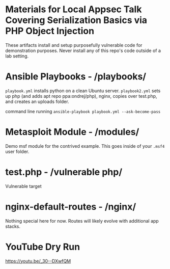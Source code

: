 # Materials for Local Appsec Talk Covering Serialization Basics via PHP Object Injection
These artifacts install and setup purposefully vulnerable code for demonstration purposes.  Never install any of this repo's code outside of a lab setting.

# Ansible Playbooks - /playbooks/
`playbook.yml` installs python on a clean Ubuntu server.
`playbook2.yml` sets up php (and adds apt repo ppa:ondrej/php), nginx, copies over test.php, and creates an uploads folder.

command line running `ansible-playbook playbook.yml --ask-become-pass`

# Metasploit Module - /modules/
Demo msf module for the contrived example.  This goes inside of your `.msf4` user folder.

# test.php - /vulnerable php/
Vulnerable target

# nginx-default-routes - /nginx/
Nothing special here for now.  Routes will likely evolve with additional app stacks.

# YouTube Dry Run
https://youtu.be/_30--DXwfQM
